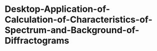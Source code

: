# Desktop-Application-of-Calculation-of-Characteristics-of-Spectrum-and-Background-of-Diffractograms